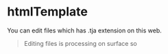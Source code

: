 # htmlTemplate
You can edit files which has .tja extension on this web. 

> Editing files is processing on surface so 
